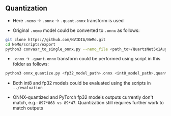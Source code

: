 ## Quantization

* Here `.nemo` -> `.onnx` -> `.quant.onnx` transform is used

* Original `.nemo` model could be converted to `.onnx` as follows:
```bash
git clone https://github.com/NVIDIA/NeMo.git
cd NeMo/scripts/export
python3 convasr_to_single_onnx.py --nemo_file <path_to>/QuartzNet5x1Aug.nemo --onnx_file <path_to>/QuartzNet5x1Aug.onnx --model_type asr
```

* `.onnx` -> `.quant.onnx` transform could be performed using script in this folder as follows:
```bash
python3 onnx_quantize.py <fp32_model_path>.onnx <int8_model_path>.quant.onnx>
```

* Both int8 and fp32 models could be evaluated using the scripts in `../evaluation`

* ONNX-quantized and PyTorch fp32 models outputs currently don't match, e.g.: `897*868 vs 89*47`. Quantization still requires further work to match outputs
